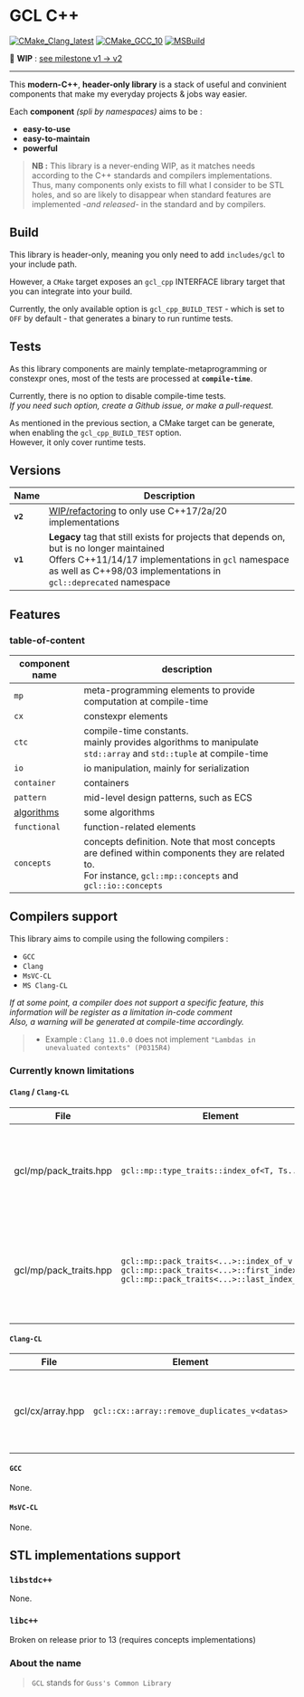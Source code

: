 # **GCL C++**

[![CMake_Clang_latest](https://github.com/GuillaumeDua/GCL_CPP/actions/workflows/cmake_clang_latest.yml/badge.svg?branch=master&event=push)](https://github.com/GuillaumeDua/GCL_CPP/actions/workflows/cmake_clang_latest.yml)
[![CMake_GCC_10](https://github.com/GuillaumeDua/GCL_CPP/actions/workflows/cmake_gcc_10.yml/badge.svg?branch=master&event=push)](https://github.com/GuillaumeDua/GCL_CPP/actions/workflows/cmake_gcc_10.yml)
[![MSBuild](https://github.com/GuillaumeDua/GCL_CPP/actions/workflows/msbuild.yml/badge.svg?branch=master&event=push)](https://github.com/GuillaumeDua/GCL_CPP/actions/workflows/msbuild.yml)

:construction: **WIP** : [see milestone v1 -> v2](https://github.com/GuillaumeDua/GCL_CPP/milestone/2)

---

This **modern-C++**, **header-only library** is a stack of useful and convinient components that make my everyday projects & jobs way easier.

Each **component** *(spli by namespaces)* aims to be :

- **easy-to-use**
- **easy-to-maintain**
- **powerful**

> **NB :** This library is a never-ending WIP, as it matches needs according to the C++ standards and compilers implementations.  
> Thus, many components only exists to fill what I consider to be STL holes, and so are likely to disappear when standard features are implemented *-and released-* in the standard and by compilers.  

## Build

This library is header-only, meaning you only need to add `includes/gcl` to your include path.

However, a `CMake` target exposes an `gcl_cpp` INTERFACE library target that you can integrate into your build.  

Currently, the only available option is `gcl_cpp_BUILD_TEST` - which is set to `OFF` by default - that generates a binary to run runtime tests.

## Tests

As this library components are mainly template-metaprogramming or constexpr ones, most of the tests are processed at **`compile-time`**.  

Currently, there is no option to disable compile-time tests.  
*If you need such option, create a Github issue, or make a pull-request.*

As mentioned in the previous section, a CMake target can be generate, when enabling the `gcl_cpp_BUILD_TEST` option.  
However, it only cover runtime tests.

## Versions

| Name | Description |
| ---- | ----------- |
| **`v2`** | [WIP/refactoring](https://github.com/GuillaumeDua/GCL_CPP/milestone/2) to only use C++17/2a/20 implementations |
| **`v1`** | **Legacy** tag that still exists for projects that depends on, but is no longer maintained<br>Offers C++11/14/17 implementations in `gcl` namespace<br>as well as C++98/03 implementations in `gcl::deprecated` namespace |

## Features

### table-of-content

| **component** name | description                                                                                |
|--------------------|--------------------------------------------------------------------------------------------|
| `mp`           | meta-programming elements to provide computation at compile-time       |
| `cx`           | constexpr elements |
| `ctc`          | compile-time constants.<br>mainly provides algorithms to manipulate `std::array` and `std::tuple` at compile-time |
| `io`           | io manipulation, mainly for serialization |
| `container`    | containers |
| `pattern`      | mid-level design patterns, such as ECS |
| [algorithms](./includes/gcl/algorithms/README.md)   | some algorithms |
| `functional`   | function-related elements |
| `concepts`     | concepts definition. Note that most concepts are defined within components they are related to.<br>For instance, `gcl::mp::concepts` and `gcl::io::concepts` |


## Compilers support

This library aims to compile using the following compilers :

- `GCC`
- `Clang`
- `MsVC-CL`
- `MS Clang-CL`

*If at some point, a compiler does not support a specific feature, this information will be register as a limitation in-code comment  
Also, a warning will be generated at compile-time accordingly.*

> - Example : `Clang 11.0.0` does not implement `"Lambdas in unevaluated contexts" (P0315R4)`

### Currently known limitations

#### **`Clang`** / **`Clang-CL`**

| File      | Element | Description |
| --------- | ------- | ----------- |
| gcl/mp/pack_traits.hpp | `gcl::mp::type_traits::index_of<T, Ts...>` | uses an alternative implementation that use recursion, in opposition to other compilers |
| gcl/mp/pack_traits.hpp | `gcl::mp::pack_traits<...>::index_of_v`<br>`gcl::mp::pack_traits<...>::first_index_of_v`<br>`gcl::mp::pack_traits<...>::last_index_of_v` | Known limitation of Clang 12.0.0<br>*Invalid operands to binary expression ('const auto' and 'int')* |

#### **`Clang-CL`**

| File      | Element | Description |
| --------- | ------- | ----------- |
| gcl/cx/array.hpp | `gcl::cx::array::remove_duplicates_v<datas>` | a non-type template parameter cannot have type 'std::array<T, N>' |

#### **`GCC`**

None.

#### **`MsVC-CL`**

None.

## STL implementations support

### **`libstdc++`**

None.

### **`libc++`**

Broken on release prior to 13 (requires concepts implementations)

### About the name

> `GCL` stands for `Guss's Common Library`
